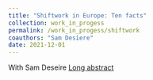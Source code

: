 ```yaml
---
title: "Shiftwork in Europe: Ten facts"
collection: work_in_progess
permalink: /work_in_progess/shiftwork
coauthors: "Sam Desiere"
date: 2021-12-01
---
```

With Sam Deseire
[Long abstract](https://www.gesis.org/fileadmin/upload/dienstleistung/daten/amtl_mikrodaten/europ_microdata/Abstracts_2023/002-01-16_Bermudez__Desiere.pdf)
